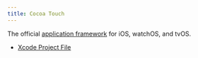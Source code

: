 ```yaml
---
title: Cocoa Touch
---
```

The official [application framework](Application-Frameworks) for iOS, watchOS, and tvOS.

* [Xcode Project File](Xcode-Project-File)
